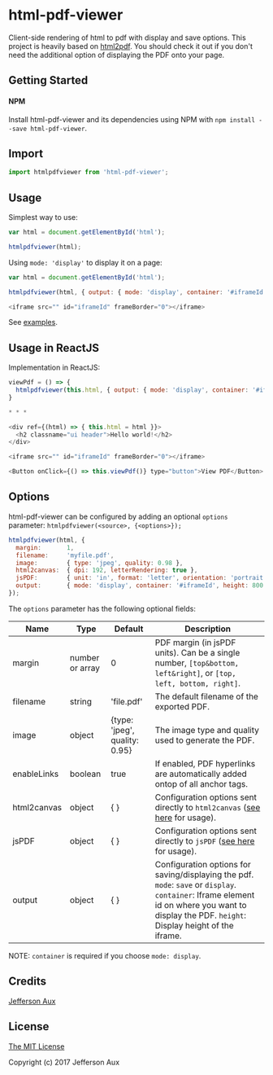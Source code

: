 # html-pdf-viewer
Client-side rendering of html to pdf with display and save options. This project is heavily based on [html2pdf](https://github.com/eKoopmans/html2pdf). You should check it out if you don't need the additional option of displaying the PDF onto your page.

## Getting Started

#### NPM

Install html-pdf-viewer and its dependencies using NPM with `npm install --save html-pdf-viewer`.

## Import

```js
import htmlpdfviewer from 'html-pdf-viewer';
```

## Usage

Simplest way to use:

```js
var html = document.getElementById('html');

htmlpdfviewer(html);
```

Using `mode: 'display'` to display it on a page:

```js
var html = document.getElementById('html');

htmlpdfviewer(html, { output: { mode: 'display', container: '#iframeId', height: 800 } });

<iframe src="" id="iframeId" frameBorder="0"></iframe>
```

See [examples](https://github.com/auxcalibur/html-pdf-viewer/tree/master/examples).


## Usage in ReactJS

Implementation in ReactJS:

```js
viewPdf = () => {
  htmlpdfviewer(this.html, { output: { mode: 'display', container: '#iframeId', height: 800 } });
}

* * *

<div ref={(html) => { this.html = html }}>
  <h2 classname="ui header">Hello world!</h2>
</div>

<iframe src="" id="iframeId" frameBorder="0"></iframe>

<Button onClick={() => this.viewPdf()} type="button">View PDF</Button>
```

## Options

html-pdf-viewer can be configured by adding an optional `options` parameter: `htmlpdfviewer(<source>, {<options>});`

```js
htmlpdfviewer(html, {
  margin:       1,
  filename:     'myfile.pdf',
  image:        { type: 'jpeg', quality: 0.98 },
  html2canvas:  { dpi: 192, letterRendering: true },
  jsPDF:        { unit: 'in', format: 'letter', orientation: 'portrait' },
  output:       { mode: 'display', container: '#iframeId', height: 800 }
});
```

The `options` parameter has the following optional fields:

|Name        |Type            |Default                       |Description                                                                                                 |
|------------|----------------|------------------------------|------------------------------------------------------------------------------------------------------------|
|margin      |number or array |0                             |PDF margin (in jsPDF units). Can be a single number, `[top&bottom, left&right]`, or `[top, left, bottom, right]`. |
|filename    |string          |'file.pdf'                    |The default filename of the exported PDF.                                                                   |
|image       |object          |{type: 'jpeg', quality: 0.95} |The image type and quality used to generate the PDF.                                                        |
|enableLinks |boolean         |true                          |If enabled, PDF hyperlinks are automatically added ontop of all anchor tags.                                |
|html2canvas |object          |{ }                           |Configuration options sent directly to `html2canvas` ([see here](https://html2canvas.hertzen.com/documentation.html#available-options) for usage).|
|jsPDF       |object          |{ }                           |Configuration options sent directly to `jsPDF` ([see here](http://rawgit.com/MrRio/jsPDF/master/docs/jsPDF.html) for usage).|
|output      |object          |{ }                           |Configuration options for saving/displaying the pdf. `mode`: `save` or `display`. `container`: Iframe element id on where you want to display the PDF. `height`: Display height of the iframe. |

NOTE: `container` is required if you choose `mode: display`.

## Credits

[Jefferson Aux](https://github.com/jeffraux)

## License

[The MIT License](http://opensource.org/licenses/MIT)

Copyright (c) 2017 Jefferson Aux